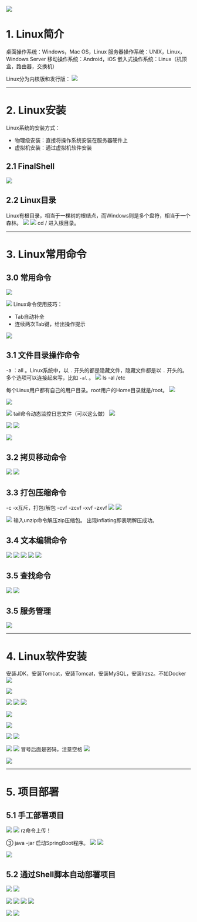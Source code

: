 ![](https://image-1307616428.cos.ap-beijing.myqcloud.com/Obsidian/202303180141051.png)
# 1. Linux简介
桌面操作系统：Windows，Mac OS，Linux
服务器操作系统：UNIX，Linux，Windows Server
移动操作系统：Android，iOS
嵌入式操作系统：Linux（机顶盒，路由器，交换机）

Linux分为内核版和发行版：
![](https://image-1307616428.cos.ap-beijing.myqcloud.com/Obsidian/202303180151014.png)

---
# 2. Linux安装
Linux系统的安装方式：
- 物理级安装：直接将操作系统安装在服务器硬件上
- 虚拟机安装：通过虚拟机软件安装

## 2.1 FinalShell
![](https://image-1307616428.cos.ap-beijing.myqcloud.com/Obsidian/202303180203481.png)

## 2.2 Linux目录
Linux有根目录，相当于一棵树的根结点，而Windows则是多个盘符，相当于一个森林。
![](https://image-1307616428.cos.ap-beijing.myqcloud.com/Obsidian/202303181118170.png)
![](https://image-1307616428.cos.ap-beijing.myqcloud.com/Obsidian/202303181153695.png)
cd / 进入根目录。

---
# 3. Linux常用命令
## 3.0 常用命令
![](https://image-1307616428.cos.ap-beijing.myqcloud.com/Obsidian/202303181158264.png)

![](https://image-1307616428.cos.ap-beijing.myqcloud.com/Obsidian/202303181200733.png)
Linux命令使用技巧：
- Tab自动补全
- 连续两次Tab键，给出操作提示

![](https://image-1307616428.cos.ap-beijing.myqcloud.com/Obsidian/202303181210644.png)

## 3.1 文件目录操作命令
-a ：all 。Linux系统中，以 `.` 开头的都是隐藏文件，隐藏文件都是以 `.` 开头的。多个选项可以连接起来写，比如 `-al` 。
![](https://image-1307616428.cos.ap-beijing.myqcloud.com/Obsidian/202303181216611.png)
ls -al /etc

每个Linux用户都有自己的用户目录。root用户的Home目录就是/root。
![](https://image-1307616428.cos.ap-beijing.myqcloud.com/Obsidian/202303181220064.png)

![](https://image-1307616428.cos.ap-beijing.myqcloud.com/Obsidian/202303181222512.png)


![](https://image-1307616428.cos.ap-beijing.myqcloud.com/Obsidian/202303181224994.png)
tail命令动态监控日志文件（可以这么做）
![](https://image-1307616428.cos.ap-beijing.myqcloud.com/Obsidian/202303181227946.png)

![](https://image-1307616428.cos.ap-beijing.myqcloud.com/Obsidian/202303181231665.png)
![](https://image-1307616428.cos.ap-beijing.myqcloud.com/Obsidian/202303181232502.png)

![](https://image-1307616428.cos.ap-beijing.myqcloud.com/Obsidian/202303181239876.png)

## 3.2 拷贝移动命令
![](https://image-1307616428.cos.ap-beijing.myqcloud.com/Obsidian/202303181240270.png)
![](https://image-1307616428.cos.ap-beijing.myqcloud.com/Obsidian/202303181246331.png)


## 3.3 打包压缩命令
-c -x互斥，打包/解包 -cvf -zcvf -xvf -zxvf
![](https://image-1307616428.cos.ap-beijing.myqcloud.com/Obsidian/202303181317186.png)
![](https://image-1307616428.cos.ap-beijing.myqcloud.com/Obsidian/202303181323743.png)

![](https://image-1307616428.cos.ap-beijing.myqcloud.com/Obsidian/202303181325892.png)
输入unzip命令解压zip压缩包。
出现inflating即表明解压成功。
## 3.4 文本编辑命令
![](https://image-1307616428.cos.ap-beijing.myqcloud.com/Obsidian/202303181327422.png)
![](https://image-1307616428.cos.ap-beijing.myqcloud.com/Obsidian/202303181329814.png)
![](https://image-1307616428.cos.ap-beijing.myqcloud.com/Obsidian/202303181330337.png)
![](https://image-1307616428.cos.ap-beijing.myqcloud.com/Obsidian/202303181331571.png)
![](https://image-1307616428.cos.ap-beijing.myqcloud.com/Obsidian/202303181332714.png)


## 3.5 查找命令
![](https://image-1307616428.cos.ap-beijing.myqcloud.com/Obsidian/202303181337098.png)
![](https://image-1307616428.cos.ap-beijing.myqcloud.com/Obsidian/202303181340595.png)

## 3.5 服务管理
![](https://image-1307616428.cos.ap-beijing.myqcloud.com/Obsidian/202303181407416.png)


---
# 4. Linux软件安装
安装JDK，安装Tomcat，安装Tomcat，安装MySQL，安装lrzsz。不如Docker
![](https://image-1307616428.cos.ap-beijing.myqcloud.com/Obsidian/202303181354565.png)

![](https://image-1307616428.cos.ap-beijing.myqcloud.com/Obsidian/202303181356821.png)

![](https://image-1307616428.cos.ap-beijing.myqcloud.com/Obsidian/202303181400815.png)
![](https://image-1307616428.cos.ap-beijing.myqcloud.com/Obsidian/202303181403293.png)
![](https://image-1307616428.cos.ap-beijing.myqcloud.com/Obsidian/202303181416562.png)


![](https://image-1307616428.cos.ap-beijing.myqcloud.com/Obsidian/202303181420441.png)

![](https://image-1307616428.cos.ap-beijing.myqcloud.com/Obsidian/202303181422683.png)

![](https://image-1307616428.cos.ap-beijing.myqcloud.com/Obsidian/202303181423382.png)
![](https://image-1307616428.cos.ap-beijing.myqcloud.com/Obsidian/202303181426145.png)

![](https://image-1307616428.cos.ap-beijing.myqcloud.com/Obsidian/202303181431697.png)
![](https://image-1307616428.cos.ap-beijing.myqcloud.com/Obsidian/202303181433007.png)
冒号后面是密码，注意空格
![](https://image-1307616428.cos.ap-beijing.myqcloud.com/Obsidian/202303181435708.png)

![](https://image-1307616428.cos.ap-beijing.myqcloud.com/Obsidian/202303181447257.png)


---
# 5. 项目部署
## 5.1 手工部署项目
![](https://image-1307616428.cos.ap-beijing.myqcloud.com/Obsidian/202303181451478.png)
![](https://image-1307616428.cos.ap-beijing.myqcloud.com/Obsidian/202303181505510.png)
rz命令上传！

③ java -jar 启动SpringBoot程序。
![](https://image-1307616428.cos.ap-beijing.myqcloud.com/Obsidian/202303181507041.png)
![](https://image-1307616428.cos.ap-beijing.myqcloud.com/Obsidian/202303181509755.png)
 
![](https://image-1307616428.cos.ap-beijing.myqcloud.com/Obsidian/202303181519491.png)

## 5.2 通过Shell脚本自动部署项目
![](https://image-1307616428.cos.ap-beijing.myqcloud.com/Obsidian/202303181810934.png)
![](https://image-1307616428.cos.ap-beijing.myqcloud.com/Obsidian/202303181909320.png)

![](https://image-1307616428.cos.ap-beijing.myqcloud.com/Obsidian/202303181914330.png)
![](https://image-1307616428.cos.ap-beijing.myqcloud.com/Obsidian/202303181917450.png)
![](https://image-1307616428.cos.ap-beijing.myqcloud.com/Obsidian/202303181918379.png)
![](https://image-1307616428.cos.ap-beijing.myqcloud.com/Obsidian/202303181925962.png)

![](https://image-1307616428.cos.ap-beijing.myqcloud.com/Obsidian/202303182005107.png)
![](https://image-1307616428.cos.ap-beijing.myqcloud.com/Obsidian/202303182006793.png)
